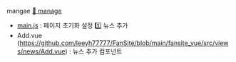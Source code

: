 mangae [:link: manage](https://github.com/leeyh77777/manage_new)
* [main.js](https://github.com/leeyh77777/FanSite/blob/main/fansite_vue/src/main.js)
: 페이지 초기화 설정
:one: 뉴스 추가
* Add.vue (<https://github.com/leeyh77777/FanSite/blob/main/fansite_vue/src/views/news/Add.vue>)
: 뉴스 추가 컴포넌트 
